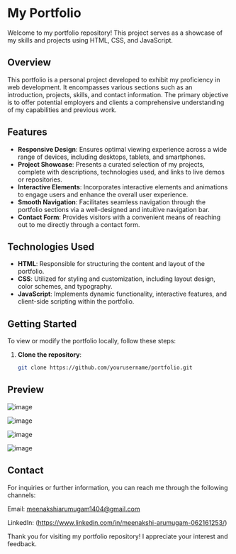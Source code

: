# My Portfolio

Welcome to my portfolio repository! This project serves as a showcase of my skills and projects using HTML, CSS, and JavaScript.

## Overview

This portfolio is a personal project developed to exhibit my proficiency in web development. It encompasses various sections such as an introduction, projects, skills, and contact information. The primary objective is to offer potential employers and clients a comprehensive understanding of my capabilities and previous work.

## Features

- **Responsive Design**: Ensures optimal viewing experience across a wide range of devices, including desktops, tablets, and smartphones.
- **Project Showcase**: Presents a curated selection of my projects, complete with descriptions, technologies used, and links to live demos or repositories.
- **Interactive Elements**: Incorporates interactive elements and animations to engage users and enhance the overall user experience.
- **Smooth Navigation**: Facilitates seamless navigation through the portfolio sections via a well-designed and intuitive navigation bar.
- **Contact Form**: Provides visitors with a convenient means of reaching out to me directly through a contact form.

## Technologies Used

- **HTML**: Responsible for structuring the content and layout of the portfolio.
- **CSS**: Utilized for styling and customization, including layout design, color schemes, and typography.
- **JavaScript**: Implements dynamic functionality, interactive features, and client-side scripting within the portfolio.

## Getting Started

To view or modify the portfolio locally, follow these steps:

1. **Clone the repository**:
   ```bash
   git clone https://github.com/yourusername/portfolio.git

## Preview

![image](https://github.com/MeenakshiiArumugam/Portfolio/assets/117748864/bb45e5f8-e4a8-43ca-91c4-f17be3e8520a)

![image](https://github.com/MeenakshiiArumugam/Portfolio/assets/117748864/dba63130-8e48-4e1a-b032-af25c923eba2)

![image](https://github.com/MeenakshiiArumugam/Portfolio/assets/117748864/a292ca58-ba51-4351-b81e-099cc85f5482)

![image](https://github.com/MeenakshiiArumugam/Portfolio/assets/117748864/ef7f1ab9-5ae1-4be8-91c2-d47bff037cf9)


## Contact

For inquiries or further information, you can reach me through the following channels:

Email: meenakshiarumugam1404@gmail.com

LinkedIn: (https://www.linkedin.com/in/meenakshi-arumugam-062161253/)

Thank you for visiting my portfolio repository! I appreciate your interest and feedback.
   
